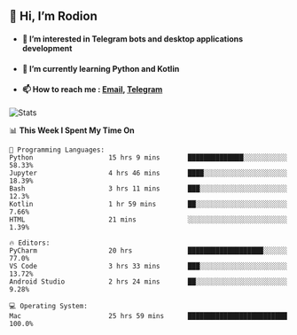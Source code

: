 ## 👋 Hi, I’m Rodion
- #### 👀 I’m interested in Telegram bots and desktop applications development
- #### 🌱 I’m currently learning Python and Kotlin
- #### 📫 How to reach me : [Email](mailto:me@lavn.ml), [Telegram](https://t.me/fast_geek)

![Stats](https://github-readme-stats.vercel.app/api?username=fast-geek&show_icons=true&theme=react&hide=issues&count_private=true&layout=compact)


<!--START_SECTION:waka-->
📊 **This Week I Spent My Time On** 

```text
💬 Programming Languages: 
Python                   15 hrs 9 mins       ██████████████░░░░░░░░░░░   58.33% 
Jupyter                  4 hrs 46 mins       ████░░░░░░░░░░░░░░░░░░░░░   18.39% 
Bash                     3 hrs 11 mins       ███░░░░░░░░░░░░░░░░░░░░░░   12.3% 
Kotlin                   1 hr 59 mins        ██░░░░░░░░░░░░░░░░░░░░░░░   7.66% 
HTML                     21 mins             ░░░░░░░░░░░░░░░░░░░░░░░░░   1.39%

🔥 Editors: 
PyCharm                  20 hrs              ███████████████████░░░░░░   77.0% 
VS Code                  3 hrs 33 mins       ███░░░░░░░░░░░░░░░░░░░░░░   13.72% 
Android Studio           2 hrs 24 mins       ██░░░░░░░░░░░░░░░░░░░░░░░   9.28%

💻 Operating System: 
Mac                      25 hrs 59 mins      █████████████████████████   100.0%

```


<!--END_SECTION:waka-->
